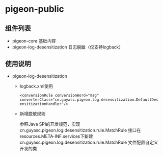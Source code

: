 # pigeon-public
## 组件列表

- pigeon-core 基础内容
- pigeon-log-desensitization 日志脱敏（仅支持logback）

## 使用说明

- pigeon-log-desensitization
  - logback.xml使用

    ``<conversionRule conversionWord="msg" converterClass="cn.guyasc.pigeon.log.desensitization.DefaultDesensitizationHandler"/>``
  - 新增脱敏规则
     
    参照Java SPI的开发规范，实现 cn.guyasc.pigeon.log.desensitization.rule.MatchRule 接口在resources.META-INF.services下新建 
     cn.guyasc.pigeon.log.desensitization.rule.MatchRule 文件配置自定义开发的类